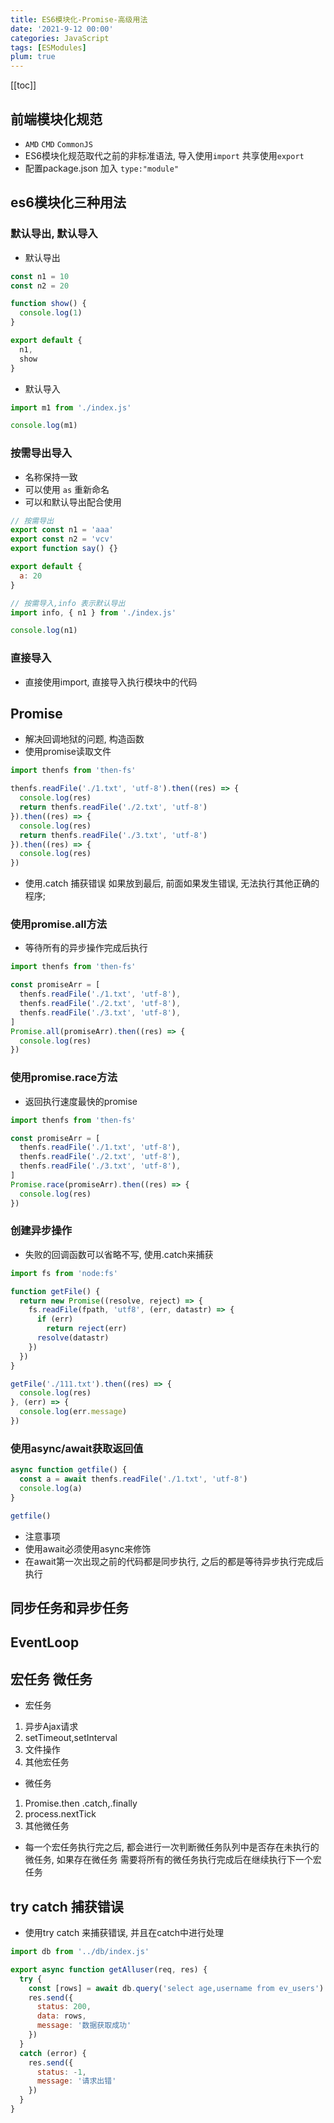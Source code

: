 ```yaml
---
title: ES6模块化-Promise-高级用法
date: '2021-9-12 00:00'
categories: JavaScript
tags: [ESModules]
plum: true
---
```


[[toc]]

## 前端模块化规范

- `AMD` `CMD` `CommonJS`
- ES6模块化规范取代之前的非标准语法, 导入使用`import` 共享使用`export`
- 配置package.json 加入 `type:"module"`

## es6模块化三种用法

### 默认导出, 默认导入

- 默认导出

```js
const n1 = 10
const n2 = 20

function show() {
  console.log(1)
}

export default {
  n1,
  show
}
```

- 默认导入

```js
import m1 from './index.js'

console.log(m1)
```

### 按需导出导入

- 名称保持一致
- 可以使用 `as` 重新命名
- 可以和默认导出配合使用

```js
// 按需导出
export const n1 = 'aaa'
export const n2 = 'vcv'
export function say() {}

export default {
  a: 20
}
```

```js
// 按需导入,info 表示默认导出
import info, { n1 } from './index.js'

console.log(n1)
```

### 直接导入

- 直接使用import, 直接导入执行模块中的代码

## Promise

- 解决回调地狱的问题, 构造函数
- 使用promise读取文件

```js
import thenfs from 'then-fs'

thenfs.readFile('./1.txt', 'utf-8').then((res) => {
  console.log(res)
  return thenfs.readFile('./2.txt', 'utf-8')
}).then((res) => {
  console.log(res)
  return thenfs.readFile('./3.txt', 'utf-8')
}).then((res) => {
  console.log(res)
})
```

- 使用.catch 捕获错误 如果放到最后, 前面如果发生错误, 无法执行其他正确的程序;

### 使用promise.all方法

- 等待所有的异步操作完成后执行

```js
import thenfs from 'then-fs'

const promiseArr = [
  thenfs.readFile('./1.txt', 'utf-8'),
  thenfs.readFile('./2.txt', 'utf-8'),
  thenfs.readFile('./3.txt', 'utf-8'),
]
Promise.all(promiseArr).then((res) => {
  console.log(res)
})
```

### 使用promise.race方法

- 返回执行速度最快的promise

```js
import thenfs from 'then-fs'

const promiseArr = [
  thenfs.readFile('./1.txt', 'utf-8'),
  thenfs.readFile('./2.txt', 'utf-8'),
  thenfs.readFile('./3.txt', 'utf-8'),
]
Promise.race(promiseArr).then((res) => {
  console.log(res)
})
```

### 创建异步操作

- 失败的回调函数可以省略不写, 使用.catch来捕获

```js
import fs from 'node:fs'

function getFile() {
  return new Promise((resolve, reject) => {
    fs.readFile(fpath, 'utf8', (err, datastr) => {
      if (err)
        return reject(err)
      resolve(datastr)
    })
  })
}

getFile('./111.txt').then((res) => {
  console.log(res)
}, (err) => {
  console.log(err.message)
})
```

### 使用async/await获取返回值

```js
async function getfile() {
  const a = await thenfs.readFile('./1.txt', 'utf-8')
  console.log(a)
}

getfile()
```

- 注意事项
- 使用await必须使用async来修饰
- 在await第一次出现之前的代码都是同步执行, 之后的都是等待异步执行完成后执行

## 同步任务和异步任务

## EventLoop

## 宏任务 微任务

- 宏任务

1. 异步Ajax请求
2. setTimeout,setInterval
3. 文件操作
4. 其他宏任务

- 微任务

1. Promise.then .catch,.finally
2. process.nextTick
3. 其他微任务

- 每一个宏任务执行完之后, 都会进行一次判断微任务队列中是否存在未执行的微任务, 如果存在微任务 需要将所有的微任务执行完成后在继续执行下一个宏任务

## try catch 捕获错误

- 使用try catch 来捕获错误, 并且在catch中进行处理

```js
import db from '../db/index.js'

export async function getAlluser(req, res) {
  try {
    const [rows] = await db.query('select age,username from ev_users')
    res.send({
      status: 200,
      data: rows,
      message: '数据获取成功'
    })
  }
  catch (error) {
    res.send({
      status: -1,
      message: '请求出错'
    })
  }
}
```
